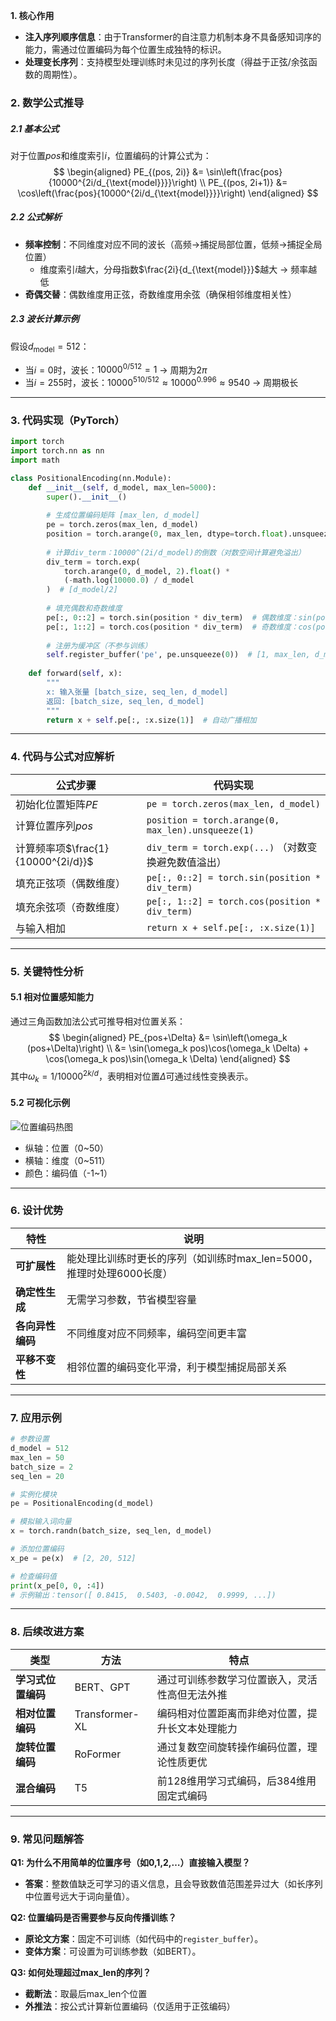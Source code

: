 **1. 核心作用**

- **注入序列顺序信息**：由于Transformer的自注意力机制本身不具备感知词序的能力，需通过位置编码为每个位置生成独特的标识。
- **处理变长序列**：支持模型处理训练时未见过的序列长度（得益于正弦/余弦函数的周期性）。

### **2. 数学公式推导**

##### **2.1 基本公式**
对于位置$pos$和维度索引$i$，位置编码的计算公式为：
$$
\begin{aligned}
PE_{(pos, 2i)} &= \sin\left(\frac{pos}{10000^{2i/d_{\text{model}}}}\right) \\
PE_{(pos, 2i+1)} &= \cos\left(\frac{pos}{10000^{2i/d_{\text{model}}}}\right)
\end{aligned}
$$

##### **2.2 公式解析**
- **频率控制**：不同维度对应不同的波长（高频→捕捉局部位置，低频→捕捉全局位置）
  - 维度索引$i$越大，分母指数$\frac{2i}{d_{\text{model}}}$越大 → 频率越低
- **奇偶交替**：偶数维度用正弦，奇数维度用余弦（确保相邻维度相关性）

##### **2.3 波长计算示例**
假设$d_{\text{model}}=512$：
- 当$i=0$时，波长：$10000^{0/512}=1$ → 周期为$2\pi$
- 当$i=255$时，波长：$10000^{510/512}≈10000^{0.996}≈9540$ → 周期极长

---

### **3. 代码实现（PyTorch）**

```python
import torch
import torch.nn as nn
import math

class PositionalEncoding(nn.Module):
    def __init__(self, d_model, max_len=5000):
        super().__init__()
        
        # 生成位置编码矩阵 [max_len, d_model]
        pe = torch.zeros(max_len, d_model)
        position = torch.arange(0, max_len, dtype=torch.float).unsqueeze(1)  # [max_len, 1]
        
        # 计算div_term：10000^(2i/d_model)的倒数（对数空间计算避免溢出）
        div_term = torch.exp(
            torch.arange(0, d_model, 2).float() * 
            (-math.log(10000.0) / d_model
        )  # [d_model/2]
        
        # 填充偶数和奇数维度
        pe[:, 0::2] = torch.sin(position * div_term)  # 偶数维度：sin(pos/10000^(2i/d))
        pe[:, 1::2] = torch.cos(position * div_term)  # 奇数维度：cos(pos/10000^(2i/d))
        
        # 注册为缓冲区（不参与训练）
        self.register_buffer('pe', pe.unsqueeze(0))  # [1, max_len, d_model]
        
    def forward(self, x):
        """
        x: 输入张量 [batch_size, seq_len, d_model]
        返回: [batch_size, seq_len, d_model]
        """
        return x + self.pe[:, :x.size(1)]  # 自动广播相加
```

---

### **4. 代码与公式对应解析**

| **公式步骤**                       | **代码实现**                                         |
| ---------------------------------- | ---------------------------------------------------- |
| 初始化位置矩阵$PE$                 | `pe = torch.zeros(max_len, d_model)`                 |
| 计算位置序列$pos$                  | `position = torch.arange(0, max_len).unsqueeze(1)`   |
| 计算频率项$\frac{1}{10000^{2i/d}}$ | `div_term = torch.exp(...)` （对数变换避免数值溢出） |
| 填充正弦项（偶数维度）             | `pe[:, 0::2] = torch.sin(position * div_term)`       |
| 填充余弦项（奇数维度）             | `pe[:, 1::2] = torch.cos(position * div_term)`       |
| 与输入相加                         | `return x + self.pe[:, :x.size(1)]`                  |

---

### **5. 关键特性分析**

#### **5.1 相对位置感知能力**
通过三角函数加法公式可推导相对位置关系：
$$
\begin{aligned}
PE_{pos+\Delta} &= \sin\left(\omega_k (pos+\Delta)\right) \\
&= \sin(\omega_k pos)\cos(\omega_k \Delta) + \cos(\omega_k pos)\sin(\omega_k \Delta)
\end{aligned}
$$
其中$\omega_k = 1/10000^{2k/d}$，表明相对位置$\Delta$可通过线性变换表示。

#### **5.2 可视化示例**
![位置编码热图](https://jalammar.github.io/images/t/transformer_positional_encoding_example.png)
- 纵轴：位置（0~50）
- 横轴：维度（0~511）
- 颜色：编码值（-1~1）

---

### **6. 设计优势**

| 特性             | 说明                                                         |
| ---------------- | ------------------------------------------------------------ |
| **可扩展性**     | 能处理比训练时更长的序列（如训练时max_len=5000，推理时处理6000长度） |
| **确定性生成**   | 无需学习参数，节省模型容量                                   |
| **各向异性编码** | 不同维度对应不同频率，编码空间更丰富                         |
| **平移不变性**   | 相邻位置的编码变化平滑，利于模型捕捉局部关系                 |

---

### **7. 应用示例**

```python
# 参数设置
d_model = 512
max_len = 50
batch_size = 2
seq_len = 20

# 实例化模块
pe = PositionalEncoding(d_model)

# 模拟输入词向量
x = torch.randn(batch_size, seq_len, d_model)

# 添加位置编码
x_pe = pe(x)  # [2, 20, 512]

# 检查编码值
print(x_pe[0, 0, :4])  
# 示例输出：tensor([ 0.8415,  0.5403, -0.0042,  0.9999, ...])
```

---

### **8. 后续改进方案**

| 类型               | 方法           | 特点                                             |
| ------------------ | -------------- | ------------------------------------------------ |
| **学习式位置编码** | BERT、GPT      | 通过可训练参数学习位置嵌入，灵活性高但无法外推   |
| **相对位置编码**   | Transformer-XL | 编码相对位置距离而非绝对位置，提升长文本处理能力 |
| **旋转位置编码**   | RoFormer       | 通过复数空间旋转操作编码位置，理论性质更优       |
| **混合编码**       | T5             | 前128维用学习式编码，后384维用固定式编码         |

---

### **9. 常见问题解答**

**Q1: 为什么不用简单的位置序号（如0,1,2,…）直接输入模型？**  
- **答案**：整数值缺乏可学习的语义信息，且会导致数值范围差异过大（如长序列中位置号远大于词向量值）。

**Q2: 位置编码是否需要参与反向传播训练？**  
- **原论文方案**：固定不可训练（如代码中的`register_buffer`）。  
- **变体方案**：可设置为可训练参数（如BERT）。

**Q3: 如何处理超过max_len的序列？**  
- **截断法**：取最后max_len个位置  
- **外推法**：按公式计算新位置编码（仅适用于正弦编码）

